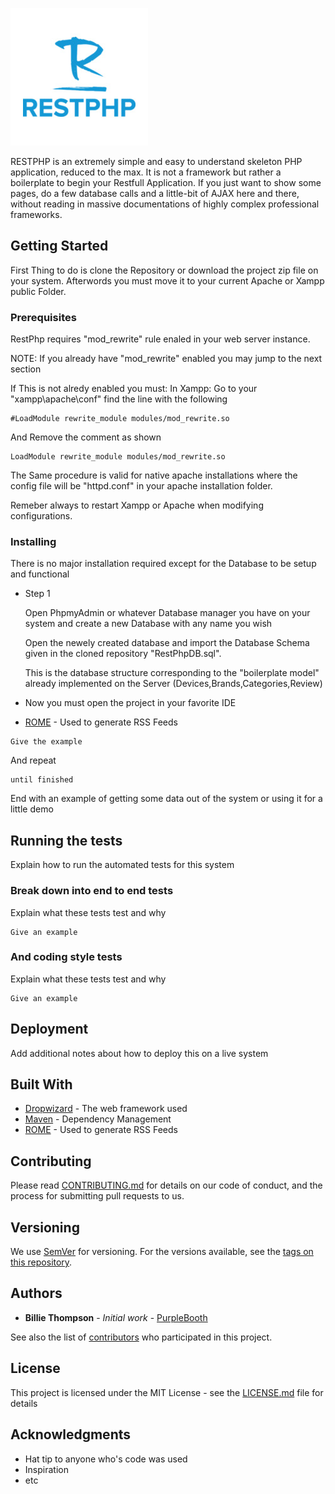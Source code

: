 ![RESTPHP - A basic BoilerPlate to start building your RestFull Application](logo.jpg)

RESTPHP is an extremely simple and easy to understand skeleton PHP application, reduced to the max.
It is not a framework but rather a boilerplate to begin your Restfull Application.
If you just want to show some pages, do a few database calls and a little-bit of AJAX here and there, without
reading in massive documentations of highly complex professional frameworks.

## Getting Started

First Thing to do is clone the Repository or download the project zip file on your system. 
Afterwords you must move it to your current Apache or Xampp public Folder. 

### Prerequisites

RestPhp requires "mod_rewrite" rule enaled in your web server instance.

NOTE: If you already have "mod_rewrite" enabled you may jump to the next section

If This is not alredy enabled you must:
In Xampp: Go to your "xampp\apache\conf" find the line with the following
   
```
#LoadModule rewrite_module modules/mod_rewrite.so
```
    
And Remove the comment as shown
    
```
LoadModule rewrite_module modules/mod_rewrite.so
```
    
The Same procedure is valid for native apache installations where the config file will be "httpd.conf" in your apache
installation folder.

Remeber always to restart Xampp or Apache when modifying configurations.

### Installing

There is no major installation required except for the Database to be setup and functional

* Step 1

  Open PhpmyAdmin or whatever Database manager you have on your system and create a new Database with any name you wish
  
  Open the newely created database and import the Database Schema given in the cloned repository "RestPhpDB.sql".
  
  This is the database structure corresponding to the "boilerplate model" already implemented on the Server     (Devices,Brands,Categories,Review)
  
* Now you must open the project in your favorite IDE
* [ROME](https://rometools.github.io/rome/) - Used to generate RSS Feeds
```
Give the example
```

And repeat

```
until finished
```

End with an example of getting some data out of the system or using it for a little demo

## Running the tests

Explain how to run the automated tests for this system

### Break down into end to end tests

Explain what these tests test and why

```
Give an example
```

### And coding style tests

Explain what these tests test and why

```
Give an example
```

## Deployment

Add additional notes about how to deploy this on a live system

## Built With

* [Dropwizard](http://www.dropwizard.io/1.0.2/docs/) - The web framework used
* [Maven](https://maven.apache.org/) - Dependency Management
* [ROME](https://rometools.github.io/rome/) - Used to generate RSS Feeds

## Contributing

Please read [CONTRIBUTING.md](https://gist.github.com/PurpleBooth/b24679402957c63ec426) for details on our code of conduct, and the process for submitting pull requests to us.

## Versioning

We use [SemVer](http://semver.org/) for versioning. For the versions available, see the [tags on this repository](https://github.com/your/project/tags). 

## Authors

* **Billie Thompson** - *Initial work* - [PurpleBooth](https://github.com/PurpleBooth)

See also the list of [contributors](https://github.com/your/project/contributors) who participated in this project.

## License

This project is licensed under the MIT License - see the [LICENSE.md](LICENSE.md) file for details

## Acknowledgments

* Hat tip to anyone who's code was used
* Inspiration
* etc


